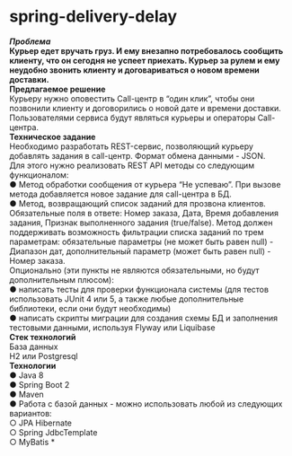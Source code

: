 # spring-delivery-delay
***Проблема***<br>
**Курьер едет вручать груз. И ему внезапно потребовалось сообщить клиенту, что он сегодня не успеет приехать. 
Курьер за рулем и ему неудобно звонить клиенту и договариваться о новом времени доставки.** <br>
**Предлагаемое решение** <br>
Курьеру нужно оповестить Call-центр в “один клик”, чтобы они позвонили клиенту и договорились о новой дате и времени доставки. 
Пользователями сервиса будут являться курьеры и операторы Call-центра. <br>
**Техническое задание**<br>
Необходимо разработать REST-сервис, позволяющий курьеру добавлять задания в call-центр. Формат обмена данными - JSON. <br>
Для этого нужно реализовать REST API методы со следующим функционалом: <br>
● Метод обработки сообщения от курьера “Не успеваю”. При вызове метода добавляется новое задание для call-центра в БД. <br>
● Метод, возвращающий список заданий для прозвона клиентов. 
Обязательные поля в ответе: ​Номер заказа​, ​Дата, Время добавления задания, Признак выполненного задания (true/false)​. 
Метод должен поддерживать возможность фильтрации списка заданий по трем параметрам: обязательные параметры (не может быть равен null) - Диапазон дат​, 
дополнительный параметр (может быть равен null) - ​Номер заказа​. <br>
Опционально (эти пункты не являются обязательными, но будут дополнительным плюсом): <br>
● написать тесты для проверки функционала системы (для тестов использовать JUnit 4 или 5, а также любые дополнительные библиотеки, если они будут необходимы) <br>
● написать скрипты миграции для создания схемы БД и заполнения тестовыми данными, используя Flyway или Liquibase <br>
**Стек технологий** <br>
База данных <br>
H2 или Postgresql <br>
**Технологии** <br>
● Java 8 <br>
● Spring Boot 2 <br>
● Maven <br>
● Работа с базой данных - можно использовать любой из следующих вариантов: <br>
○ JPA Hibernate <br>
○ Spring JdbcTemplate <br>
○ MyBatis *<br>
